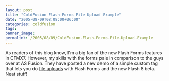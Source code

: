 ```yaml
---
layout: post
title: "ColdFusion Flash Forms File Upload Example"
date: "2005-08-09T08:08:00+06:00"
categories: coldfusion 
tags: 
banner_image: 
permalink: /2005/08/09/ColdFusion-Flash-Forms-File-Upload-Example
---
```


As readers of this blog know, I'm a big fan of the new Flash Forms features in CFMX7. However, my skills with the forms pale in comparison to the guys over at AS Fusion. They have posted a new demo of a simple custom tag that lets you do <a href="http://www.asfusion.com/blog/entry/file-upload-with-coldfusion-flash-forms">file uploads</a> with Flash Forms and the new Flash 8 beta. Neat stuff!